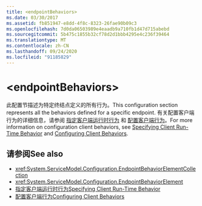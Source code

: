 ```yaml
---
title: <endpointBehaviors>
ms.date: 03/30/2017
ms.assetid: fb851947-e8dd-4f8c-8323-26fae90b09c3
ms.openlocfilehash: 7d0da06503989e4eaadb9a710fb1d47d715abebd
ms.sourcegitcommit: 5b475c1855b32cf78d2d1bbb4295e4c236f39464
ms.translationtype: MT
ms.contentlocale: zh-CN
ms.lasthandoff: 09/24/2020
ms.locfileid: "91185829"
---
```

# \<endpointBehaviors>

<span data-ttu-id="1d3de-101">此配置节描述为特定终结点定义的所有行为。</span><span class="sxs-lookup"><span data-stu-id="1d3de-101">This configuration section represents all the behaviors defined for a specific endpoint.</span></span> <span data-ttu-id="1d3de-102">有关配置客户端行为的详细信息，请参阅 [指定客户端运行时行为](../../../wcf/specifying-client-run-time-behavior.md) 和 [配置客户端行为](../../../wcf/configuring-client-behaviors.md)。</span><span class="sxs-lookup"><span data-stu-id="1d3de-102">For more information on configuration client behaviors, see [Specifying Client Run-Time Behavior](../../../wcf/specifying-client-run-time-behavior.md) and [Configuring Client Behaviors](../../../wcf/configuring-client-behaviors.md).</span></span>  
  
## <a name="see-also"></a><span data-ttu-id="1d3de-103">请参阅</span><span class="sxs-lookup"><span data-stu-id="1d3de-103">See also</span></span>

- <xref:System.ServiceModel.Configuration.EndpointBehaviorElementCollection>
- <xref:System.ServiceModel.Configuration.EndpointBehaviorElement>
- [<span data-ttu-id="1d3de-104">指定客户端运行时行为</span><span class="sxs-lookup"><span data-stu-id="1d3de-104">Specifying Client Run-Time Behavior</span></span>](../../../wcf/specifying-client-run-time-behavior.md)
- [<span data-ttu-id="1d3de-105">配置客户端行为</span><span class="sxs-lookup"><span data-stu-id="1d3de-105">Configuring Client Behaviors</span></span>](../../../wcf/configuring-client-behaviors.md)
